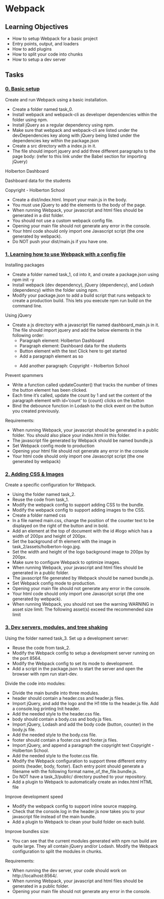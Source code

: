 # Webpack

## Learning Objectives
   - How to setup Webpack for a basic project
   - Entry points, output, and loaders
   - How to add plugins
   - How to split your code into chunks
   - How to setup a dev server

## Tasks 
### [0. Basic setup](./task_0)
Create and run Webpack using a basic installation.

   - Create a folder named task_0.
   - Install webpack and webpack-cli as developer dependencies within the folder using npm.
   - Install jQuery as a regular dependency using npm.
   - Make sure that webpack and webpack-cli are listed under the devDependencies key along with jQuery being listed under the dependencies key within the package.json
   - Create a src directory with a index.js in it.
   - The file should import jquery and add three different paragraphs to the page body: (refer to this link under the Babel section for importing jQuery)

Holberton Dashboard

Dashboard data for the students

Copyright - Holberton School

  - Create a dist/index.html. Import your main.js in the body.
  - You must use jQuery to add the elements to the body of the page.
  - When running Webpack, your javascript and html files should be generated in a dist folder.
  - You should not use a custom webpack config file.
  - Opening your main file should not generate any error in the console.
  - Your html code should only import one Javascript script (the one generated by webpack).
  - Do NOT push your dist/main.js if you have one.

### [1. Learning how to use Webpack with a config file ](./taks_1)
Installing packages

  -  Create a folder named task_1, cd into it, and create a package.json using npm init -y
  -  Install webpack (dev dependency), jQuery (dependency), and Lodash (dependency) within the folder using npm.
  -  Modify your package.json to add a build script that runs webpack to create a production build. This lets you execute npm run build on the command line.

Using jQuery

  - Create a js directory with a javascript file named dashboard_main.js in it. The file should import jquery and add the below elements in the following order:
       - Paragraph element: Holberton Dashboard
       - Paragraph element: Dashboard data for the students
       - Button element with the text Click here to get started
       - Add a paragraph element as so <p id='count'></p>
       - Add another paragraph: Copyright - Holberton School

Prevent spammers

   - Write a function called updateCounter() that tracks the number of times the button element has been clicked.
   - Each time it’s called, update the count by 1 and set the content of the paragraph element with id=‘count’ to {count} clicks on the button
   - Bind the debounce function in Lodash to the click event on the button you created previously.

Requirements:

   - When running Webpack, your javascript should be generated in a public folder. You should also place your index.html in this folder.
   - The javascript file generated by Webpack should be named bundle.js
   - Set Webpack config mode to production
   - Opening your html file should not generate any error in the console
   - Your html code should only import one Javascript script (the one generated by webpack)

### [2. Adding CSS & Images ](./task_2)
Create a specific configuration for Webpack.

  -  Using the folder named task_2.
  -  Reuse the code from task_1.
  -  Modify the webpack config to support adding CSS to the bundle.
  -  Modify the webpack config to support adding images to the CSS.
  -  Create a folder named css
  -  In a file named main.css, change the position of the counter text to be displayed on the right of the button and in bold.
  -  Add an element at the top of document with the id #logo which has a width of 200px and height of 200px.
  -  Set the background of th element with the image in task_2/assets/holberton-logo.jpg.
  -  Set the width and height of the logo background image to 200px by 200px.
  -  Make sure to configure Webpack to optimize images.
  -  When running Webpack, your javascript and html files should be generated in a public folder.
  -  The javascript file generated by Webpack should be named bundle.js.
  -  Set Webpack config mode to production.
  -  Opening your main file should not generate any error in the console.
  -  Your html code should only import one Javascript script (the one generated by webpack).
  -  When running Webpack, you should not see the warning WARNING in asset size limit: The following asset(s) exceed the recommended size limit

### [3. Dev servers, modules, and tree shaking](./task_3)
Using the folder named task_3. Set up a development server:

  -  Reuse the code from task_2.
  -  Modify the Webpack config to setup a development server running on the port 8564.
  -  Modify the Webpack config to set its mode to development.
  -  Add a script in the package.json to start the server and open the browser with npm run start-dev.

Divide the code into modules:

  -  Divide the main bundle into three modules.
  -  header should contain a header.css and header.js files.
  -  Import jQuery, and add the logo and the H1 title to the header.js file. Add a console.log printing Init header.
  -  Add the needed style to the header.css file.
  -  body should contain a body.css and body.js files.
  -  Import jQuery, Lodash and add the body code (button, counter) in the body.js file.
  -  Add the needed style to the body.css file.
  -  footer should contain a footer.css and footer.js files.
  -  Import jQuery, and append a paragraph the copyright text Copyright - Holberton School.
  -  Add the needed style to the footer.css file.
  -  Modify the Webpack configuration to support three different entry points (header, body, footer). Each entry point should generate a filename with the following format name_of_the_file.bundle.js.
  -  Do NOT have a task_3/public/ directory pushed to your repository.
  -  Add a plugin to Webpack to automatically create an index.html HTML file

Improve development speed

  -  Modify the webpack config to support inline source mapping.
  -  Check that the console.log in the header.js now takes you to your javascript file instead of the main bundle.
  -  Add a plugin to Webpack to clean your build folder on each build.


Improve bundles size:

  -  You can see that the current modules generated with npm run build are quite large. They all contain jQuery and/or Lodash. Modify the Webpack configuration to split the modules in chunks.

Requirements:

  -  When running the dev server, your code should work on http://localhost:8564/.
  -  When running Webpack, your javascript and html files should be generated in a public folder.
  -  Opening your main file should not generate any error in the console.
